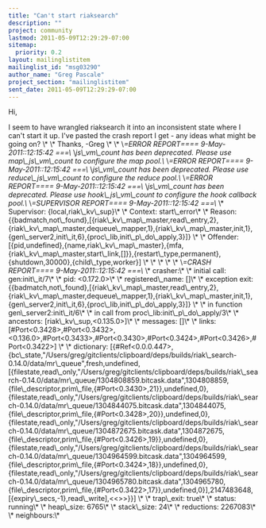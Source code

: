```yaml
---
title: "Can't start riaksearch"
description: ""
project: community
lastmod: 2011-05-09T12:29:29-07:00
sitemap:
  priority: 0.2
layout: mailinglistitem
mailinglist_id: "msg03290"
author_name: "Greg Pascale"
project_section: "mailinglistitem"
sent_date: 2011-05-09T12:29:29-07:00
---
```



Hi,

I seem to have wrangled riaksearch it into an inconsistent state where I
can't start it up. I've pasted the crash report I get - any ideas what might
be going on?
\\*
\\*
Thanks,
-Greg
\\*
\\*
\\*=ERROR REPORT==== 9-May-2011::12:15:42 ===\\*
\\*js\\_vm\\_count has been deprecated. Please use map\\_js\\_vm\\_count to configure
the map pool.\\*
\\*=ERROR REPORT==== 9-May-2011::12:15:42 ===\\*
\\*js\\_vm\\_count has been deprecated. Please use reduce\\_js\\_vm\\_count to configure
the reduce pool.\\*
\\*=ERROR REPORT==== 9-May-2011::12:15:42 ===\\*
\\*js\\_vm\\_count has been deprecated. Please use hook\\_js\\_vm\\_count to configure
the hook callback pool.\\*
\\*=SUPERVISOR REPORT==== 9-May-2011::12:15:42 ===\\*
\\* Supervisor: {local,riak\\_kv\\_sup}\\*
\\* Context: start\\_error\\*
\\* Reason:
{{badmatch,not\\_found},[{riak\\_kv\\_map\\_master,read\\_entry,2},{riak\\_kv\\_map\\_master,dequeue\\_mapper,1},{riak\\_kv\\_map\\_master,init,1},{gen\\_server2,init\\_it,6},{proc\\_lib,init\\_p\\_do\\_apply,3}]}
\\*
\\* Offender:
[{pid,undefined},{name,riak\\_kv\\_map\\_master},{mfa,{riak\\_kv\\_map\\_master,start\\_link,[]}},{restart\\_type,permanent},{shutdown,30000},{child\\_type,worker}]
\\*
\\*
\\*
\\*
\\*
\\*=CRASH REPORT==== 9-May-2011::12:15:42 ===\\*
\\* crasher:\\*
\\* initial call: gen:init\\_it/7\\*
\\* pid: &lt;0.172.0&gt;\\*
\\* registered\\_name: []\\*
\\* exception exit:
{{badmatch,not\\_found},[{riak\\_kv\\_map\\_master,read\\_entry,2},{riak\\_kv\\_map\\_master,dequeue\\_mapper,1},{riak\\_kv\\_map\\_master,init,1},{gen\\_server2,init\\_it,6},{proc\\_lib,init\\_p\\_do\\_apply,3}]}
\\*
\\* in function gen\\_server2:init\\_it/6\\*
\\* in call from proc\\_lib:init\\_p\\_do\\_apply/3\\*
\\* ancestors: [riak\\_kv\\_sup,&lt;0.135.0&gt;]\\*
\\* messages: []\\*
\\* links:
[#Port&lt;0.3428&gt;,#Port&lt;0.3432&gt;,&lt;0.136.0&gt;,#Port&lt;0.3433&gt;,#Port&lt;0.3430&gt;,#Port&lt;0.3424&gt;,#Port&lt;0.3426&gt;,#Port&lt;0.3422&gt;]
\\*
\\* dictionary:
[{#Ref&lt;0.0.0.447&gt;,{bc\\_state,"/Users/greg/gitclients/clipboard/deps/builds/riak\\_search-0.14.0/data/mr\\_queue",fresh,undefined,[{filestate,read\\_only,"/Users/greg/gitclients/clipboard/deps/builds/riak\\_search-0.14.0/data/mr\\_queue/1304808859.bitcask.data",1304808859,{file\\_descriptor,prim\\_file,{#Port&lt;0.3430&gt;,21}},undefined,0},{filestate,read\\_only,"/Users/greg/gitclients/clipboard/deps/builds/riak\\_search-0.14.0/data/mr\\_queue/1304844075.bitcask.data",1304844075,{file\\_descriptor,prim\\_file,{#Port&lt;0.3428&gt;,20}},undefined,0},{filestate,read\\_only,"/Users/greg/gitclients/clipboard/deps/builds/riak\\_search-0.14.0/data/mr\\_queue/1304872675.bitcask.data",1304872675,{file\\_descriptor,prim\\_file,{#Port&lt;0.3426&gt;,19}},undefined,0},{filestate,read\\_only,"/Users/greg/gitclients/clipboard/deps/builds/riak\\_search-0.14.0/data/mr\\_queue/1304964599.bitcask.data",1304964599,{file\\_descriptor,prim\\_file,{#Port&lt;0.3424&gt;,18}},undefined,0},{filestate,read\\_only,"/Users/greg/gitclients/clipboard/deps/builds/riak\\_search-0.14.0/data/mr\\_queue/1304965780.bitcask.data",1304965780,{file\\_descriptor,prim\\_file,{#Port&lt;0.3422&gt;,17}},undefined,0}],2147483648,[{expiry\\_secs,-1},read\\_write],&lt;&lt;&gt;&gt;}}]
\\*
\\* trap\\_exit: true\\*
\\* status: running\\*
\\* heap\\_size: 6765\\*
\\* stack\\_size: 24\\*
\\* reductions: 2267083\\*
\\* neighbours:\\*
